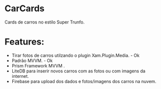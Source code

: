 # CarCards

Cards de carros no estilo Super Trunfo.

# Features:

- Tirar fotos de carros utilzando o plugin Xam.Plugin.Media. - Ok
- Padrão MVVM. - Ok
- Prism Framework MVVM .
- LiteDB para inserir novos carros com as fotos ou com imagens da internet.
- Firebase para upload dos dados e fotos/imagens dos carros na nuvem. 
